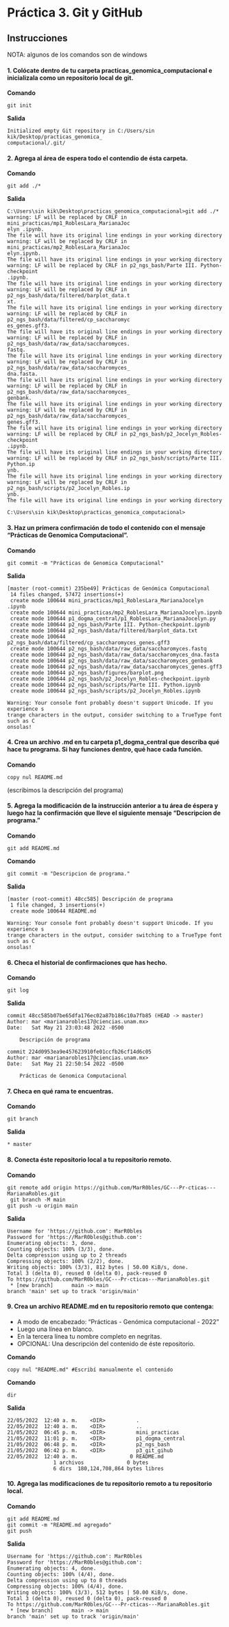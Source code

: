 # Práctica 3. Git y GitHub

## Instrucciones
NOTA: algunos de los comandos son de windows

#### 1. Colócate dentro de tu carpeta practicas_genomica_computacional e inicializala como un repositorio local de git.

**Comando**
```
git init
```

**Salida**
```
Initialized empty Git repository in C:/Users/sin kik/Desktop/practicas_genomica_
computacional/.git/
```

#### 2. Agrega al área de espera todo el contendio de ésta carpeta.

**Comando**
```
git add ./*
```

**Salida**
```
C:\Users\sin kik\Desktop\practicas_genomica_computacional>git add ./*
warning: LF will be replaced by CRLF in mini_practicas/mp1_RoblesLara_MarianaJoc
elyn .ipynb.
The file will have its original line endings in your working directory
warning: LF will be replaced by CRLF in mini_practicas/mp2_RoblesLara_MarianaJoc
elyn.ipynb.
The file will have its original line endings in your working directory
warning: LF will be replaced by CRLF in p2_ngs_bash/Parte III. Python-checkpoint
.ipynb.
The file will have its original line endings in your working directory
warning: LF will be replaced by CRLF in p2_ngs_bash/data/filtered/barplot_data.t
xt.
The file will have its original line endings in your working directory
warning: LF will be replaced by CRLF in p2_ngs_bash/data/filtered/cp_saccharomyc
es_genes.gff3.
The file will have its original line endings in your working directory
warning: LF will be replaced by CRLF in p2_ngs_bash/data/raw_data/saccharomyces.
fastq.
The file will have its original line endings in your working directory
warning: LF will be replaced by CRLF in p2_ngs_bash/data/raw_data/saccharomyces_
dna.fasta.
The file will have its original line endings in your working directory
warning: LF will be replaced by CRLF in p2_ngs_bash/data/raw_data/saccharomyces_
genbank.
The file will have its original line endings in your working directory
warning: LF will be replaced by CRLF in p2_ngs_bash/data/raw_data/saccharomyces_
genes.gff3.
The file will have its original line endings in your working directory
warning: LF will be replaced by CRLF in p2_ngs_bash/p2_Jocelyn_Robles-checkpoint
.ipynb.
The file will have its original line endings in your working directory
warning: LF will be replaced by CRLF in p2_ngs_bash/scripts/Parte III. Python.ip
ynb.
The file will have its original line endings in your working directory
warning: LF will be replaced by CRLF in p2_ngs_bash/scripts/p2_Jocelyn_Robles.ip
ynb.
The file will have its original line endings in your working directory

C:\Users\sin kik\Desktop\practicas_genomica_computacional>
```


#### 3. Haz un primera confirmación de todo el contenido con el mensaje “Prácticas de Genomica Computacional”.

**Comando**
```
git commit -m "Prácticas de Genomica Computacional"
```

**Salida**
```
[master (root-commit) 235be49] Prácticas de Genómica Computacional
 14 files changed, 57472 insertions(+)
 create mode 100644 mini_practicas/mp1_RoblesLara_MarianaJocelyn .ipynb
 create mode 100644 mini_practicas/mp2_RoblesLara_MarianaJocelyn.ipynb
 create mode 100644 p1_dogma_central/p1_RoblesLara_MarianaJocelyn.py
 create mode 100644 p2_ngs_bash/Parte III. Python-checkpoint.ipynb
 create mode 100644 p2_ngs_bash/data/filtered/barplot_data.txt
 create mode 100644 p2_ngs_bash/data/filtered/cp_saccharomyces_genes.gff3
 create mode 100644 p2_ngs_bash/data/raw_data/saccharomyces.fastq
 create mode 100644 p2_ngs_bash/data/raw_data/saccharomyces_dna.fasta
 create mode 100644 p2_ngs_bash/data/raw_data/saccharomyces_genbank
 create mode 100644 p2_ngs_bash/data/raw_data/saccharomyces_genes.gff3
 create mode 100644 p2_ngs_bash/figures/barplot.png
 create mode 100644 p2_ngs_bash/p2_Jocelyn_Robles-checkpoint.ipynb
 create mode 100644 p2_ngs_bash/scripts/Parte III. Python.ipynb
 create mode 100644 p2_ngs_bash/scripts/p2_Jocelyn_Robles.ipynb

Warning: Your console font probably doesn't support Unicode. If you experience s
trange characters in the output, consider switching to a TrueType font such as C
onsolas!

```


#### 4. Crea un archivo .md en tu carpeta p1_dogma_central que describa qué hace tu programa. Si hay funciones dentro, qué hace cada función.

**Comando**
```
copy nul README.md
```

(escribimos la descripción del programa)


#### 5. Agrega la modificación de la instrucción anterior a tu área de éspera y luego haz la confirmación que lleve el siguiente mensaje “Descripcion de programa.”

**Comando**
```
git add README.md
```

**Comando**
```
git commit -m "Descripcion de programa."
```

**Salida**
```
[master (root-commit) 48cc585] Descripción de programa
 1 file changed, 3 insertions(+)
 create mode 100644 README.md

Warning: Your console font probably doesn't support Unicode. If you experience s
trange characters in the output, consider switching to a TrueType font such as C
onsolas!

```


#### 6. Checa el historial de confirmaciones que has hecho.

**Comando**
```
git log
```

**Salida**
```
commit 48cc585b07be65dfa176ec02a87b186c10a7fb85 (HEAD -> master)
Author: mar <marianarobles17@ciencias.unam.mx>
Date:   Sat May 21 23:03:48 2022 -0500

    Descripción de programa

commit 224d0953ea9e457623910fe01ccfb26cf14d6c05
Author: mar <marianarobles17@ciencias.unam.mx>
Date:   Sat May 21 22:50:54 2022 -0500

    Prácticas de Genomica Computacional
```


#### 7. Checa en qué rama te encuentras.

**Comando**
```
git branch
```

**Salida**
```
* master
```


#### 8. Conecta éste repositorio local a tu repositorio remoto.
**Comando**
```
git remote add origin https://github.com/MarR0bles/GC---Pr-cticas---MarianaRobles.git
 git branch -M main 
git push -u origin main
```

**Salida**
```
Username for 'https://github.com': MarR0bles
Password for 'https://MarR0bles@github.com':
Enumerating objects: 3, done.
Counting objects: 100% (3/3), done.
Delta compression using up to 2 threads
Compressing objects: 100% (2/2), done.
Writing objects: 100% (3/3), 812 bytes | 50.00 KiB/s, done.
Total 3 (delta 0), reused 0 (delta 0), pack-reused 0
To https://github.com/MarR0bles/GC---Pr-cticas---MarianaRobles.git
 * [new branch]      main -> main
branch 'main' set up to track 'origin/main'
```


#### 9. Crea un archivo README.md en tu repositorio remoto que contenga:
- A modo de encabezado: “Prácticas - Genómica computacional - 2022”
- Luego una línea en blanco.
- En la tercera línea tu nombre completo en negritas.
- OPCIONAL: Una descripción del contenido de éste repositorio.

**Comando**
```
copy nul "README.md" #Escribí manualmente el contenido
```

**Comando**
```
dir
```
**Salida**
```
22/05/2022  12:40 a. m.    <DIR>          .
22/05/2022  12:40 a. m.    <DIR>          ..
21/05/2022  06:45 p. m.    <DIR>          mini_practicas
21/05/2022  11:01 p. m.    <DIR>          p1_dogma_central
21/05/2022  06:48 p. m.    <DIR>          p2_ngs_bash
21/05/2022  06:42 p. m.    <DIR>          p3_git_gihub
22/05/2022  12:40 a. m.                 0 README.md
               1 archivos              0 bytes
               6 dirs  180,124,708,864 bytes libres
```


#### 10. Agrega las modificaciones de tu repositorio remoto a tu repositorio local.

**Comando**
```
git add README.md
git commit -m "README.md agregado"
git push
```

**Salida**
```
Username for 'https://github.com': MarR0bles
Password for 'https://MarR0bles@github.com':
Enumerating objects: 4, done.
Counting objects: 100% (4/4), done.
Delta compression using up to 8 threads
Compressing objects: 100% (4/4), done.
Writing objects: 100% (3/3), 512 bytes | 50.00 KiB/s, done.
Total 3 (delta 0), reused 0 (delta 0), pack-reused 0
To https://github.com/MarR0bles/GC---Pr-cticas---MarianaRobles.git
 * [new branch]      main -> main
branch 'main' set up to track 'origin/main'

```
